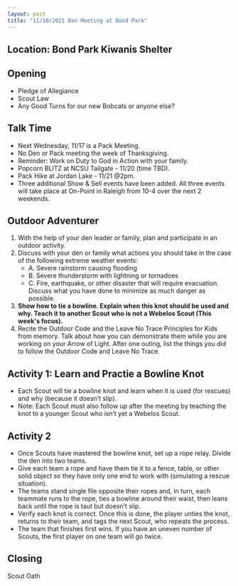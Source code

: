 ```yaml
---
layout: post
title: "11/10/2021 Den Meeting at Bond Park"
---
```


## Location: Bond Park Kiwanis Shelter

## Opening

- Pledge of Allegiance
- Scout Law
- Any Good Turns for our new Bobcats or anyone else?

## Talk Time

- Next Wednesday, 11/17 is a Pack Meeting.
- No Den or Pack meeting the week of Thanksgiving.
- Reminder: Work on Duty to God in Action with your family.
- Popcorn BLITZ at NCSU Tailgate - 11/20 (time TBD).
- Pack Hike at Jordan Lake - 11/21 @2pm.
- Three additional Show & Sell events have been added. All three events will take place at On-Point in Raleigh from 10-4 over the next 2 weekends.

## Outdoor Adventurer

1. With the help of your den leader or family, plan and participate in an outdoor activity.
2. Discuss with your den or family what actions you should take in the case of the following extreme weather events:
    - A. Severe rainstorm causing flooding
    - B. Severe thunderstorm with lightning or tornadoes
    - C. Fire, earthquake, or other disaster that will require evacuation. Discuss  what you have done to minimize as much danger as possible.
3. **Show how to tie a bowline. Explain when this knot should be used and why. Teach it to another Scout who is not a Webelos Scout (This week's focus).**
4. Recite the Outdoor Code and the Leave No Trace Principles for Kids from memory. Talk about how you can demonstrate them while you are working on your Arrow of Light. After one outing, list the things you did to follow the Outdoor Code and Leave No Trace.

## Activity 1: Learn and Practie a Bowline Knot

- Each Scout will tie a bowline knot and learn when it is used (for rescues) and why (because it doesn’t slip).
- Note: Each Scout must also follow up after the meeting by teaching the knot to a younger Scout who isn’t yet a Webelos Scout.

## Activity 2

- Once Scouts have mastered the bowline knot, set up a rope relay. Divide the den into two teams.
- Give each team a rope and have them tie it to a fence, table, or other solid object so they have only one end to work with (simulating a rescue situation).
- The teams stand single file opposite their ropes and, in turn, each teammate runs to the rope, ties a bowline around their waist, then leans back until the rope is taut but doesn’t slip.
- Verify each knot is correct. Once this is done, the player unties the knot, returns to their team, and tags the next Scout, who repeats the process.
- The team that finishes first wins. If you have an uneven number of Scouts, the first player on one team will go twice.

## Closing

Scout Oath
